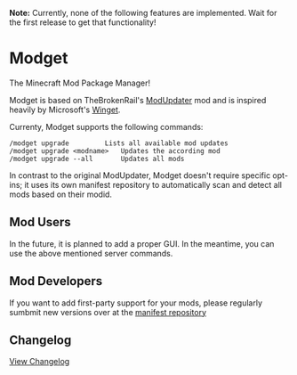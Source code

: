 **Note:** Currently, none of the following features are implemented. Wait for the first release to get that functionality!

# Modget
The Minecraft Mod Package Manager!

Modget is based on TheBrokenRail's [ModUpdater](https://gitea.thebrokenrail.com/TheBrokenRail/ModUpdater) mod and is inspired heavily by Microsoft's [Winget](https://github.com/microsoft/winget-cli).

Currenty, Modget supports the following commands:
```
/modget upgrade			Lists all available mod updates
/modget upgrade <modname>	Updates the according mod
/modget upgrade --all		Updates all mods
```

In contrast to the original ModUpdater, Modget doesn't require specific opt-ins; it uses its own manifest repository to automatically scan and detect all mods based on their modid.

## Mod Users
In the future, it is planned to add a proper GUI. In the meantime, you can use the above mentioned server commands.

## Mod Developers
If you want to add first-party support for your mods, please regularly sumbmit new versions over at the [manifest repository](https://github.com/ReviversMC/modget-manifests)

## Changelog
[View Changelog](CHANGELOG.md)
